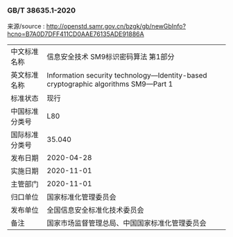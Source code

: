 ### GB/T 38635.1-2020  

来源/source : http://openstd.samr.gov.cn/bzgk/gb/newGbInfo?hcno=B7A0D7DFF411CD0AAE76135ADE91886A  

| | |
|:---|:---|
| 中文标准名称 | 信息安全技术 SM9标识密码算法 第1部分 |
| 英文标准名称 | Information security technology—Identity-based cryptographic algorithms SM9—Part 1 |
| 标准状态 | 现行 |
| 中国标准分类号 | L80 |
| 国际标准分类号 | 35.040 |
| 发布日期 | 2020-04-28 |
| 实施日期 | 2020-11-01 |
| 主管部门 | 2020-11-01 |
| 归口单位 | 国家标准化管理委员会 |
| 发布单位 | 全国信息安全标准化技术委员会 |
| 备注 | 国家市场监督管理总局、中国国家标准化管理委员会 |
